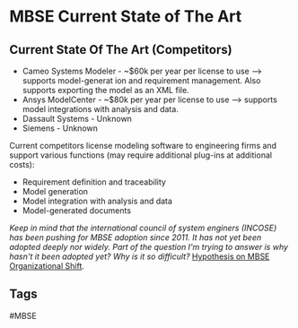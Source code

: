 # MBSE Current State of The Art

## Current State Of The Art (Competitors)
* Cameo Systems Modeler - ~$60k per year per license to use --> supports model-generat
ion and requirement management. Also supports exporting the model as an XML file.
* Ansys ModelCenter - ~$80k per year per license to use --> supports model integrations with analysis and data.
* Dassault Systems - Unknown
* Siemens - Unknown

Current competitors license modeling software to engineering firms and support various
 functions (may require additional plug-ins at additional costs):
 * Requirement definition and traceability
 * Model generation
 * Model integration with analysis and data
 * Model-generated documents

 *Keep in mind that the international council of system enginers (INCOSE) has been pushing for MBSE adoption since 2011. It has not yet been adopted deeply nor widely. Part of the question I'm trying to answer is why hasn't it been adopted yet? Why is it so difficult?* [Hypothesis on MBSE Organizational Shift](../202312110356).  

## Tags
#MBSE

